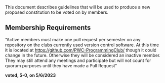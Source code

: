 This document describes guidelines that will be used to produce a new proposed constitution to be voted on by members.

## Membership Requirements

“Active members must make one pull request per semester on any repository on the clubs currently used version control software. At this time it is located at https://github.com/PWC-ProgrammingClub/ though it could change in the future. Otherwise they will be considered an inactive member. They may still attend any meetings and participate but will not count for quorum purposes until they have made a Pull Request“

**voted, 5-0, on 5/6/2023**